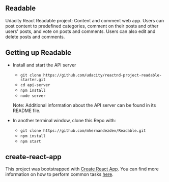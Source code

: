 ## Readable
Udacity React Readable project: Content and comment web app. Users can post content to predefined categories, comment on their posts and other users' posts, and vote on posts and comments. Users can also edit and delete posts and comments.

## Getting up Readable

* Install and start the API server
    - `git clone https://github.com/udacity/reactnd-project-readable-starter.git`
    - `cd api-server`
    - `npm install`
    - `node server`

    Note: Additional information about the API server can be found in its README file.

* In another terminal window, clone this Repo with:
    - `git clone https://github.com/mhernandezdev/Readable.git`
    - `npm install`
    - `npm start`


## create-react-app

This project was bootstrapped with [Create React App](https://github.com/facebookincubator/create-react-app). You can find more information on how to perform common tasks [here](https://github.com/facebookincubator/create-react-app/blob/master/packages/react-scripts/template/README.md).